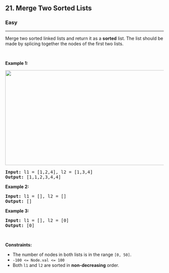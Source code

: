 <h2>21. Merge Two Sorted Lists</h2><h3>Easy</h3><hr><div style="user-select: auto;"><p style="user-select: auto;">Merge two sorted linked lists and return it as a <strong style="user-select: auto;">sorted</strong> list. The list should be made by splicing together the nodes of the first two lists.</p>

<p style="user-select: auto;">&nbsp;</p>
<p style="user-select: auto;"><strong style="user-select: auto;">Example 1:</strong></p>
<img alt="" src="https://assets.leetcode.com/uploads/2020/10/03/merge_ex1.jpg" style="width: 662px; height: 302px; user-select: auto;">
<pre style="user-select: auto;"><strong style="user-select: auto;">Input:</strong> l1 = [1,2,4], l2 = [1,3,4]
<strong style="user-select: auto;">Output:</strong> [1,1,2,3,4,4]
</pre>

<p style="user-select: auto;"><strong style="user-select: auto;">Example 2:</strong></p>

<pre style="user-select: auto;"><strong style="user-select: auto;">Input:</strong> l1 = [], l2 = []
<strong style="user-select: auto;">Output:</strong> []
</pre>

<p style="user-select: auto;"><strong style="user-select: auto;">Example 3:</strong></p>

<pre style="user-select: auto;"><strong style="user-select: auto;">Input:</strong> l1 = [], l2 = [0]
<strong style="user-select: auto;">Output:</strong> [0]
</pre>

<p style="user-select: auto;">&nbsp;</p>
<p style="user-select: auto;"><strong style="user-select: auto;">Constraints:</strong></p>

<ul style="user-select: auto;">
	<li style="user-select: auto;">The number of nodes in both lists is in the range <code style="user-select: auto;">[0, 50]</code>.</li>
	<li style="user-select: auto;"><code style="user-select: auto;">-100 &lt;= Node.val &lt;= 100</code></li>
	<li style="user-select: auto;">Both <code style="user-select: auto;">l1</code> and <code style="user-select: auto;">l2</code> are sorted in <strong style="user-select: auto;">non-decreasing</strong> order.</li>
</ul>
</div>